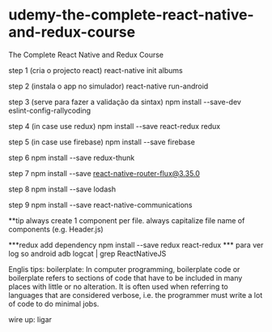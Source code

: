 # udemy-the-complete-react-native-and-redux-course
The Complete React Native and Redux Course

step 1 (cria o projecto react)
react-native init albums

step 2 (instala o app no simulador)
react-native run-android

step 3 (serve para fazer a validação da sintax)
npm install --save-dev eslint-config-rallycoding

step 4 (in case use redux)
npm install --save react-redux redux

step 5 (in case use firebase)
npm install --save firebase

step 6
npm install --save redux-thunk

step 7
npm install --save react-native-router-flux@3.35.0

step 8
npm install --save lodash

step 9
npm install --save react-native-communications

**tip
always create 1 component per file.
always capitalize file name of components (e.g. Header.js)

***redux add dependency
npm install --save redux react-redux
*** para ver log so android
adb logcat | grep ReactNativeJS


Englis tips:
boilerplate: In computer programming, boilerplate code or boilerplate refers to sections of code that have to be included in many places with little or no alteration. It is often used when referring to languages that are considered verbose, i.e. the programmer must write a lot of code to do minimal jobs.

wire up: ligar

